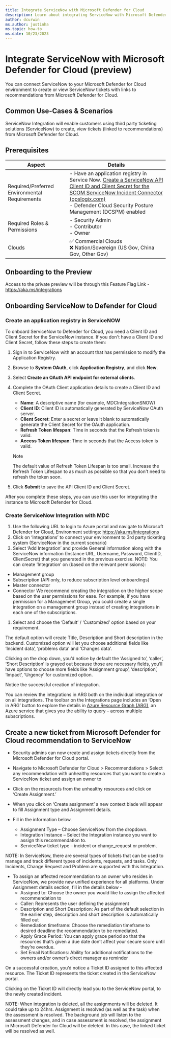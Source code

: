 ```yaml
---
title: Integrate ServiceNow with Microsoft Defender for Cloud
description: Learn about integrating ServiceNow with Microsoft Defender for Cloud to protect Azure, hybrid, and multicloud machines.
author: dcurwin
ms.author: justinha
ms.topic: how-to
ms.date: 10/23/2023
---
```


# Integrate ServiceNow with Microsoft Defender for Cloud (preview)

You can connect ServiceNow to your Microsoft Defender for Cloud environment to create or view ServiceNow tickets with links to recommendations from Microsoft Defender for Cloud. 

## Common Use-Cases & Scenarios

ServiceNow Integration will enable customers using third party ticketing solutions (ServiceNow) to create, view tickets (linked to recommendations) from Microsoft Defender for Cloud. 

## Prerequisites

| Aspect | Details |
|--------|---------|
|Required/Preferred Environmental Requirements | - Have an application registry in Service Now. [Create a ServiceNow API Client ID and Client Secret for the SCOM ServiceNow Incident Connector (opslogix.com)](https://www.opslogix.com/knowledgebase/servicenow/kb-create-a-servicenow-api-key-and-secret-for-the-scom-servicenow-incident-connector) <br>- Defender Cloud Security Posture Management (DCSPM) enabled |
| Required Roles & Permissions | - Security Admin<br>- Contributor<br>- Owner |
| Clouds | &#x2705; Commercial Clouds<br> &#10060; Nation/Sovereign (US Gov, China Gov, Other Gov) |

## Onboarding to the Preview
Access to the private preview will be through this Feature Flag Link - https://aka.ms/integrations


## Onboarding ServiceNow to Defender for Cloud

### Create an application registry in ServiceNOW

To onboard ServiceNow to Defender for Cloud, you need a Client ID and Client Secret for the ServiceNow instance. If you don't have a Client ID and Client Secret, follow these steps 
to create them: 

1. Sign in to ServiceNow with an account that has permission to modify the Application Registry.
1. Browse to **System OAuth**, click **Application Registry**, and 
click **New**.
1. Select **Create an OAuth API endpoint for external clients**.
1. Complete the OAuth Client application details to create a Client ID and Client 
Secret.
   - **Name**: A descriptive name (for example, MDCIntegrationSNOW)
   - **Client ID**: Client ID is automatically generated by ServiceNow OAuth server.
   - **Client Secret**: Enter a secret or leave it blank to automatically generate the Client Secret for the OAuth application.
   - **Refresh Token lifespan**: Time in seconds that the Refresh token is valid. 
   - **Access Token lifespan**: Time in seconds that the Access token is valid.

   >[!NOTE]
   >The default value of Refresh Token Lifespan is too small. Increase the Refresh Token Lifespan to as much as possible so that you don't need to refresh the token soon.

1. Click **Submit** to save the API Client ID and Client Secret. 


After you complete these steps, you can use this user for integrating the instance to Microsoft Defender for Cloud.

### Create ServiceNow Integration with MDC

1. Use the following URL to login to Azure portal and navigate to Microsoft Defender for Cloud, Environment 
settings: https://aka.ms/integrations
1. Click on ‘Integrations’ to connect your environment to 3rd party ticketing system (ServiceNow in the current 
scenario)
1. Select ‘Add Integration’ and provide General information along with the ServiceNow information (Instance 
URL, Username, Password, ClientID, ClientSecret) that you generated in the previous exercise.
NOTE: You can create ‘Integration’ on (based on the relevant permissions): 
- Management group
- Subscription (API only, to reduce subscription level onboardings)
- Master connector
- Connector 
We recommend creating the integration on the higher scope based on the user permissions for ease. For example, if 
you have permission for a Management Group, you could create a single integration on a management group 
instead of creating integrations in each one of the subscriptions. 
1. Select and choose the ‘Default’ / ‘Customized’ option based on your requirement.

The default option will create Title, Description and Short description in the backend.
Customized option will let you choose additional fields like ‘Incident data’, ‘problems data’ and ‘Changes data’.

Clicking on the drop down, you’d notice by default the ‘Assigned to’, ‘caller’, ‘Short Description’ is grayed out because 
those are necessary fields, you’ll have options to choose more fields like ‘Assignment group’, ‘description’, ‘Impact’, 
‘Urgency’ for customized option.

Notice the successful creation of integration. 

You can review the integrations in ARG both on the individual integration or on all integrations. The toolbar on the 
Integrations page includes an ‘Open in ARG’ button to explore the details in [Azure Resource Graph (ARG)](/azure/governance/resource-graph/), an Azure 
service that gives you the ability to query – across multiple subscriptions.

## Create a new ticket from Microsoft Defender for Cloud recommendation to ServiceNow

- Security admins can now create and assign tickets directly from the Microsoft Defender for Cloud portal.
- Navigate to Microsoft Defender for Cloud > Recommendations > Select any recommendation with 
unhealthy resources that you want to create a ServiceNow ticket and assign an owner to 
- Click on the resource/s from the unhealthy resources and click on ‘Create Assignment.’

- When you click on ‘Create assignment’ a new context blade will appear to fill Assignment type and 
Assignment details. 
- Fill in the information below. 
  - Assignment Type – Choose ServiceNow from the dropdown.
  - Integration Instance – Select the Integration instance you want to assign this recommendation to.
  - ServiceNow ticket type – incident or change_request or problem.

NOTE: In ServiceNow, there are several types of tickets that can be used to manage and track different types of 
incidents, requests, and tasks. Only Incidents, Change Request and Problem are supported with this Integration. 

- To assign an affected recommendation to an owner who resides in ServiceNow, we provide new unified 
experience for all platforms. 
  Under Assignment details section, fill in the details below - 
  - Assigned to: Choose the owner you would like to assign the affected recommendation to 
  - Caller: Represents the user defining the assignment 
  - Description and Short Description: As part of the default selection in the earlier step, description 
and short description is automatically filled out 
  - Remediation timeframe: Choose the remediation timeframe to desired deadline the 
recommendation to be remediated. 
  - Apply Grace Period: You can apply grace period so that the resources that’s given a due date don’t 
affect your secure score until they’re overdue.
  - Set Email Notifications: Ability for additional notifications to the owners and/or owner’s direct 
manager as reminder


On a successful creation, you’d notice a Ticket ID assigned to this affected resource. The Ticket ID represents the 
ticket created in the ServiceNow portal.

Clicking on the Ticket ID will directly lead you to the ServiceNow portal, to the newly created incident.

NOTE: When integration is deleted, all the assignments will be deleted. It could take up to 24hrs. 
Assignment is resolved (as well as the task) when the assessment is resolved.
The background job will listen to the assessment changes, and in case assessment is resolved, the assignment in 
Microsoft Defender for Cloud will be deleted. In this case, the linked ticket will be resolved as well.